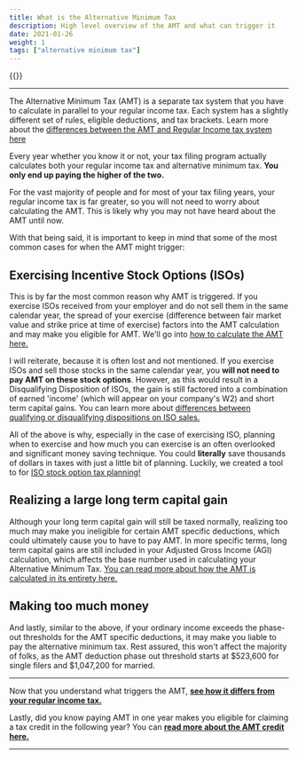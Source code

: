 ```yaml
---
title: What is the Alternative Minimum Tax
description: High level overview of the AMT and what can trigger it
date: 2021-01-26
weight: 1
tags: ["alternative minimum tax"]
---
```

{{<disclaimer>}}

------------------
The Alternative Minimum Tax (AMT) is a separate tax system that you have to calculate in parallel to your regular income tax. Each system has a slightly different set of rules, eligible deductions, and tax brackets. Learn more about the [differences between the AMT and Regular Income tax system here](/articles/amt-regular-tax-differences) 

Every year whether you know it or not, your tax filing program actually calculates both your regular income tax and alternative minimum tax. **You only end up paying the higher of the two.** 

For the vast majority of people and for most of your tax filing years, your regular income tax is far greater, so you will not need to worry about calculating the AMT. This is likely why you may not have heard about the AMT until now. 

With that being said, it is important to keep in mind that some of the most common cases for when the AMT might trigger:

Exercising Incentive Stock Options (ISOs)
-----
This is by far the most common reason why AMT is triggered. If you exercise ISOs received from your employer and do not sell them in the same calendar year, the spread of your exercise (difference between fair market value and strike price at time of exercise) factors into the AMT calculation and may make you eligible for AMT. We'll go into [how to calculate the AMT here.](/articles/how-to-calculate-alternative-minimum-tax)

I will reiterate, because it is often lost and not mentioned. If you exercise ISOs and sell those stocks in the same calendar year, you **will not need to pay AMT on these stock options**. However, as this would result in a Disqualifying Disposition of ISOs, the gain is still factored into a combination of earned 'income' (which will appear on your company's W2) and short term capital gains. You can learn more about [differences between qualifying or disqualifying dispositions on ISO sales.](/iso-difference-between-qualifying-and-disqualifying-disposition)

All of the above is why, especially in the case of exercising ISO, planning when to exercise and how much you can exercise is an often overlooked and significant money saving technique. You could **literally** save thousands of dollars in taxes with just a little bit of planning. Luckily, we created a tool to for [ISO stock option tax planning!](/iso-tax-planner)

Realizing a large long term capital gain
-----
Although your long term capital gain will still be taxed normally<!--at these favorable tax rates -->, realizing too much may make you ineligible for certain AMT specific deductions, which could ultimately cause you to have to pay AMT. In more specific terms, long term capital gains are still included in your Adjusted Gross Income (AGI) calculation, which affects the base number used in calculating your Alternative Minimum Tax. [You can read more about how the AMT is calculated in its entirety here.](/articles/how-to-calculate-alternative-minimum-tax)

Making too much money 
-----
And lastly, similar to the above, if your ordinary income exceeds the phase-out thresholds for the AMT specific deductions, it may make you liable to pay the alternative minimum tax. Rest assured, this won't affect the majority of folks, as the AMT deduction phase out threshold starts at $523,600 for single filers and $1,047,200 for married.

------------

Now that you understand what triggers the AMT, **[see how it differs from your regular income tax.](/articles/amt-regular-tax-differences)**

Lastly, did you know paying AMT in one year makes you eligible for claiming a tax credit in the following year? You can **[read more about the AMT credit here.](/articles/what_is_the_amt_credit_carryover)**

------------